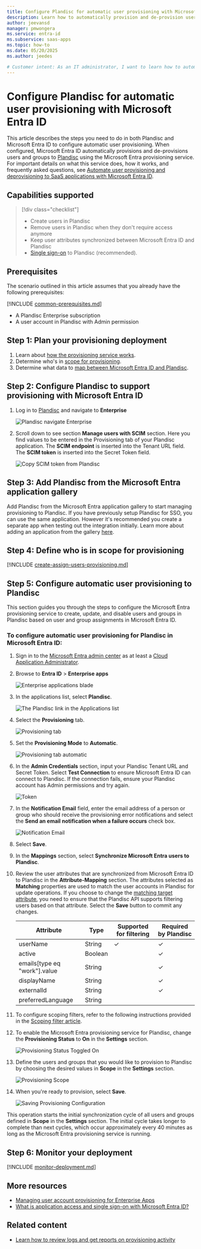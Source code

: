 ```yaml
---
title: Configure Plandisc for automatic user provisioning with Microsoft Entra ID
description: Learn how to automatically provision and de-provision user accounts from Microsoft Entra ID to Plandisc.
author: jeevansd
manager: pmwongera
ms.service: entra-id
ms.subservice: saas-apps
ms.topic: how-to
ms.date: 05/20/2025
ms.author: jeedes

# Customer intent: As an IT administrator, I want to learn how to automatically provision and deprovision user accounts from Microsoft Entra ID to Plandisc so that I can streamline the user management process and ensure that users have the appropriate access to Plandisc.
---
```


# Configure Plandisc for automatic user provisioning with Microsoft Entra ID

This article describes the steps you need to do in both Plandisc and Microsoft Entra ID to configure automatic user provisioning. When configured, Microsoft Entra ID automatically provisions and de-provisions users and groups to [Plandisc](https://plandisc.com) using the Microsoft Entra provisioning service. For important details on what this service does, how it works, and frequently asked questions, see [Automate user provisioning and deprovisioning to SaaS applications with Microsoft Entra ID](~/identity/app-provisioning/user-provisioning.md). 


## Capabilities supported
> [!div class="checklist"]
> * Create users in Plandisc
> * Remove users in Plandisc when they don't require access anymore
> * Keep user attributes synchronized between Microsoft Entra ID and Plandisc
> * [Single sign-on](~/identity/enterprise-apps/add-application-portal-setup-oidc-sso.md) to Plandisc (recommended).

## Prerequisites

The scenario outlined in this article assumes that you already have the following prerequisites:

[!INCLUDE [common-prerequisites.md](~/identity/saas-apps/includes/common-prerequisites.md)]
* A Plandisc Enterprise subscription
* A user account in Plandisc with Admin permission

## Step 1: Plan your provisioning deployment
1. Learn about [how the provisioning service works](~/identity/app-provisioning/user-provisioning.md).
1. Determine who's in [scope for provisioning](~/identity/app-provisioning/define-conditional-rules-for-provisioning-user-accounts.md).
1. Determine what data to [map between Microsoft Entra ID and Plandisc](~/identity/app-provisioning/customize-application-attributes.md). 

<a name='step-2-configure-plandisc-to-support-provisioning-with-azure-ad'></a>

## Step 2: Configure Plandisc to support provisioning with Microsoft Entra ID

1. Log in to [Plandisc](https://create.plandisc.com) and navigate to **Enterprise**

	![Plandisc navigate Enterprise](media/plandisc-provisioning-tutorial/get-scim-token-from-plandisc-step-1.png)

1. Scroll down to see section **Manage users with SCIM** section.
Here you find values to be entered in the Provisioning tab of your Plandisc application. 
The **SCIM endpoint** is inserted into the Tenant URL field.
The **SCIM token** is inserted into the Secret Token field.

	![Copy SCIM token from Plandisc](media/plandisc-provisioning-tutorial/get-scim-token-from-plandisc-step-2.png)

<a name='step-3-add-plandisc-from-the-azure-ad-application-gallery'></a>

## Step 3: Add Plandisc from the Microsoft Entra application gallery

Add Plandisc from the Microsoft Entra application gallery to start managing provisioning to Plandisc. If you have previously setup Plandisc for SSO, you can use the same application. However it's recommended you create a separate app when testing out the integration initially. Learn more about adding an application from the gallery [here](~/identity/enterprise-apps/add-application-portal.md). 

## Step 4: Define who is in scope for provisioning 

[!INCLUDE [create-assign-users-provisioning.md](~/identity/saas-apps/includes/create-assign-users-provisioning.md)]

## Step 5: Configure automatic user provisioning to Plandisc 

This section guides you through the steps to configure the Microsoft Entra provisioning service to create, update, and disable users and groups in Plandisc based on user and group assignments in Microsoft Entra ID.

<a name='to-configure-automatic-user-provisioning-for-plandisc-in-azure-ad'></a>

### To configure automatic user provisioning for Plandisc in Microsoft Entra ID:

1. Sign in to the [Microsoft Entra admin center](https://entra.microsoft.com) as at least a [Cloud Application Administrator](~/identity/role-based-access-control/permissions-reference.md#cloud-application-administrator).
1. Browse to **Entra ID** > **Enterprise apps**

	![Enterprise applications blade](common/enterprise-applications.png)

1. In the applications list, select **Plandisc**.

	![The Plandisc link in the Applications list](common/all-applications.png)

1. Select the **Provisioning** tab.

	![Provisioning tab](common/provisioning.png)

1. Set the **Provisioning Mode** to **Automatic**.

	![Provisioning tab automatic](common/provisioning-automatic.png)

1. In the **Admin Credentials** section, input your Plandisc Tenant URL and Secret Token. Select **Test Connection** to ensure Microsoft Entra ID can connect to Plandisc. If the connection fails, ensure your Plandisc account has Admin permissions and try again.

	![Token](common/provisioning-testconnection-tenanturltoken.png)

1. In the **Notification Email** field, enter the email address of a person or group who should receive the provisioning error notifications and select the **Send an email notification when a failure occurs** check box.

	![Notification Email](common/provisioning-notification-email.png)

1. Select **Save**.

1. In the **Mappings** section, select **Synchronize Microsoft Entra users to Plandisc**.

1. Review the user attributes that are synchronized from Microsoft Entra ID to Plandisc in the **Attribute-Mapping** section. The attributes selected as **Matching** properties are used to match the user accounts in Plandisc for update operations. If you choose to change the [matching target attribute](~/identity/app-provisioning/customize-application-attributes.md), you need to ensure that the Plandisc API supports filtering users based on that attribute. Select the **Save** button to commit any changes.

   |Attribute|Type|Supported for filtering|Required by Plandisc|
   |---|---|---|---|
   |userName|String|&check;|&check;
   |active|Boolean||&check;
   |emails[type eq "work"].value|String||&check;
   |displayName|String||&check;
   |externalId|String||&check;
   |preferredLanguage|String|

1. To configure scoping filters, refer to the following instructions provided in the [Scoping filter  article](~/identity/app-provisioning/define-conditional-rules-for-provisioning-user-accounts.md).

1. To enable the Microsoft Entra provisioning service for Plandisc, change the **Provisioning Status** to **On** in the **Settings** section.

	![Provisioning Status Toggled On](common/provisioning-toggle-on.png)

1. Define the users and groups that you would like to provision to Plandisc by choosing the desired values in **Scope** in the **Settings** section.

	![Provisioning Scope](common/provisioning-scope.png)

1. When you're ready to provision, select **Save**.

	![Saving Provisioning Configuration](common/provisioning-configuration-save.png)

This operation starts the initial synchronization cycle of all users and groups defined in **Scope** in the **Settings** section. The initial cycle takes longer to complete than next cycles, which occur approximately every 40 minutes as long as the Microsoft Entra provisioning service is running. 

## Step 6: Monitor your deployment

[!INCLUDE [monitor-deployment.md](~/identity/saas-apps/includes/monitor-deployment.md)]

## More resources

* [Managing user account provisioning for Enterprise Apps](~/identity/app-provisioning/configure-automatic-user-provisioning-portal.md)
* [What is application access and single sign-on with Microsoft Entra ID?](~/identity/enterprise-apps/what-is-single-sign-on.md)

## Related content

* [Learn how to review logs and get reports on provisioning activity](~/identity/app-provisioning/check-status-user-account-provisioning.md)
